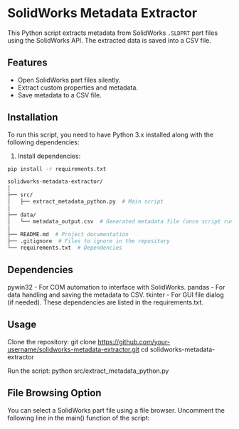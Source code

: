 # SolidWorks Metadata Extractor

This Python script extracts metadata from SolidWorks `.SLDPRT` part files using the SolidWorks API. The extracted data is saved into a CSV file. 

## Features
- Open SolidWorks part files silently.
- Extract custom properties and metadata.
- Save metadata to a CSV file.

## Installation

To run this script, you need to have Python 3.x installed along with the following dependencies:

1. Install dependencies:

```bash
pip install -r requirements.txt

solidworks-metadata-extractor/
│
├── src/
│   ├── extract_metadata_python.py  # Main script
│
├── data/
│   └── metadata_output.csv  # Generated metadata file (once script runs)
│
├── README.md  # Project documentation
├── .gitignore  # Files to ignore in the repository
└── requirements.txt  # Dependencies
```

## Dependencies
pywin32 - For COM automation to interface with SolidWorks.
pandas - For data handling and saving the metadata to CSV.
tkinter - For GUI file dialog (if needed).
These dependencies are listed in the requirements.txt.

## Usage
Clone the repository:
git clone https://github.com/your-username/solidworks-metadata-extractor.git
cd solidworks-metadata-extractor

Run the script:
python src/extract_metadata_python.py

## File Browsing Option
You can select a SolidWorks part file using a file browser. Uncomment the following line in the main() function of the script:

